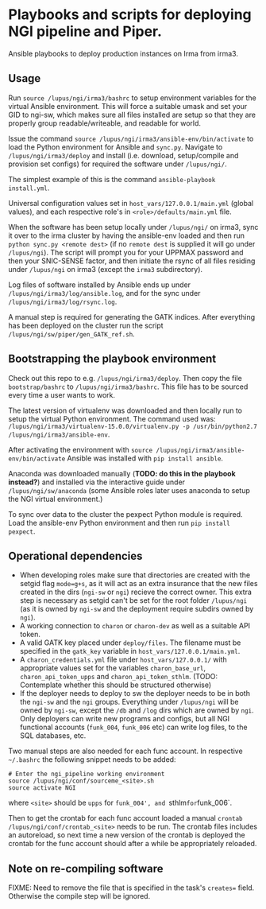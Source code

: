 # Playbooks and scripts for deploying NGI pipeline and Piper. 

Ansible playbooks to deploy production instances on Irma from irma3. 

## Usage 

Run `source /lupus/ngi/irma3/bashrc` to setup environment variables for the virtual Ansible environment.
This will force a suitable umask and set your GID to ngi-sw, which makes sure all files installed are setup so that they are properly group readable/writeable, and readable for world. 

Issue the command `source /lupus/ngi/irma3/ansible-env/bin/activate` to load the Python environment for Ansible and `sync.py`.
Navigate to `/lupus/ngi/irma3/deploy` and install (i.e. download, setup/compile and provision set configs) for required the software under `/lupus/ngi/`. 

The simplest example of this is the command `ansible-playbook install.yml`. 

Universal configuration values set in `host_vars/127.0.0.1/main.yml` (global values), and each respective role's in `<role>/defaults/main.yml` file. 

When the software has been setup locally under `/lupus/ngi/` on irma3, sync it over to the irma cluster by having the ansible-env loaded and then run `python sync.py <remote dest>` (if no `remote dest` is supplied it will go under `/lupus/ngi`). The script will prompt you for your UPPMAX password and then your SNIC-SENSE factor, and then initiate the rsync of all files residing under `/lupus/ngi` on irma3 (except the `irma3` subdirectory). 

Log files of software installed by Ansible ends up under `/lupus/ngi/irma3/log/ansible.log`, and for the sync under `/lupus/ngi/irma3/log/rsync.log`. 

A manual step is required for generating the GATK indices. After everything has been deployed on the cluster run the script `/lupus/ngi/sw/piper/gen_GATK_ref.sh`. 

## Bootstrapping the playbook environment 

Check out this repo to e.g. `/lupus/ngi/irma3/deploy`. Then copy the file `bootstrap/bashrc` to `/lupus/ngi/irma3/bashrc`. This file has to be sourced every time a user wants to work. 

The latest version of virtualenv was downloaded and then locally run to setup the virtual Python environment. The command used was: `/lupus/ngi/irma3/virtualenv-15.0.0/virtualenv.py -p /usr/bin/python2.7 /lupus/ngi/irma3/ansible-env`. 

After activating the environment with `source /lupus/ngi/irma3/ansible-env/bin/activate` Ansible was installed with `pip install ansible`.
 
Anaconda was downloaded manually (**TODO: do this in the playbook instead?**) and installed via the interactive guide under `/lupus/ngi/sw/anaconda` (some Ansible roles later uses anaconda to setup the NGI virtual environment.)

To sync over data to the cluster the pexpect Python module is required. Load the ansible-env Python environment and then run `pip install pexpect`. 

## Operational dependencies
- When developing roles make sure that directories are created with the setgid flag `mode=g+s`, as it will act as an extra insurance that the new files created in the dirs (`ngi-sw` or `ngi`) recieve the correct owner. This extra step is necessary as setgid can't be set for the root folder `/lupus/ngi` (as it is owned by `ngi-sw` and the deployment require subdirs owned by `ngi`). 
- A working connection to `charon` or `charon-dev` as well as a suitable API token. 
- A valid GATK key placed under `deploy/files`. The filename must be specified in the `gatk_key` variable in `host_vars/127.0.0.1/main.yml`. 
- A `charon_credentials.yml` file under `host_vars/127.0.0.1/` with appropriate values set for the variables `charon_base_url`, `charon_api_token_upps` and `charon_api_token_sthlm`. (TODO: Contemplate whether this should be structured otherwise) 
- If the deployer needs to deploy to sw the deployer needs to be in both the `ngi-sw` and the `ngi` groups. Everything under `/lupus/ngi` will be owned by `ngi-sw`, except the `/db` and `/log` dirs which are owned by `ngi`. Only deployers can write new programs and configs, but all NGI functional accounts (`funk_004`, `funk_006` etc) can write log files, to the SQL databases, etc. 

Two manual steps are also needed for each func account. In respective `~/.bashrc` the following snippet needs to be added: 

	# Enter the ngi_pipeline working environment
	source /lupus/ngi/conf/sourceme_<site>.sh
	source activate NGI

where `<site>` should be `upps` for `funk_004', and `sthlm` for `funk_006`. 

Then to get the crontab for each func account loaded a manual `crontab /lupus/ngi/conf/crontab_<site>` needs to be run. The crontab files includes an autoreload, so next time a new version of the crontab is deployed the crontab for the func account should after a while be appropriately reloaded. 

## Note on re-compiling software

FIXME: Need to remove the file that is specified in the task's `creates=` field. Otherwise the compile step will be ignored.  
